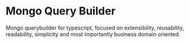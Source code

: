 # Mongo Query Builder

Mongo querybuilder for typescript, focused on extensibility, reusability, readability, simplicity and most importantly business domain oriented.
